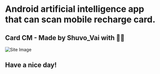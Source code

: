 # Android artificial intelligence app that can scan mobile recharge card.
## Card CM - Made by Shuvo_Vai with 💝💘


![Site Image](https://raw.githubusercontent.com/shuvovai/Androir-app-Card_CM/main/myapp.jpg)

## Have a nice day!